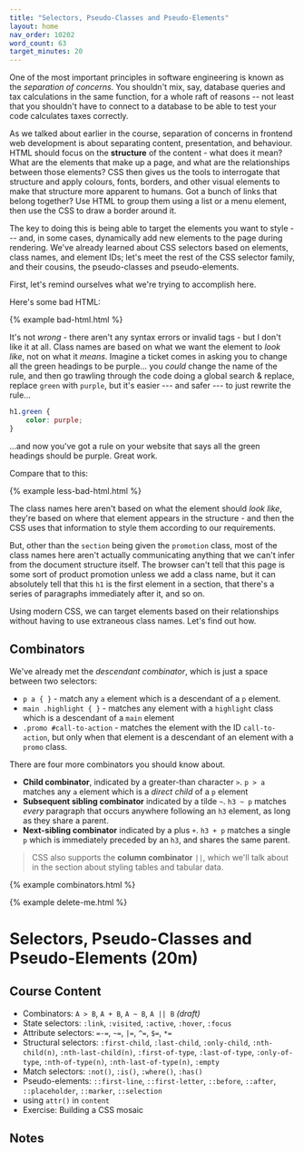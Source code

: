 ```yaml
---
title: "Selectors, Pseudo-Classes and Pseudo-Elements"
layout: home
nav_order: 10202
word_count: 63
target_minutes: 20
---
```

One of the most important principles in software engineering is known as the *separation of concerns*. You shouldn't mix, say, database queries and tax calculations in the same function, for a whole raft of reasons -- not least that you shouldn't have to connect to a database to be able to test your code calculates taxes correctly.

As we talked about earlier in the course, separation of concerns in frontend web development is about separating content, presentation, and behaviour. HTML should focus on the **structure** of the content - what does it mean? What are the elements that make up a page, and what are the relationships between those elements? CSS then gives us the tools to interrogate that structure and apply colours, fonts, borders, and other visual elements to make that structure more apparent to humans. Got a bunch of links that belong together? Use HTML to group them using a list or a menu element, then use the CSS to draw a border around it.

The key to doing this is being able to target the elements you want to style --- and, in some cases, dynamically add new elements to the page during rendering. We've already learned about CSS selectors based on elements, class names, and element IDs; let's meet the rest of the CSS selector family, and their cousins, the pseudo-classes and pseudo-elements.

First, let's remind ourselves what we're trying to accomplish here.

Here's some bad HTML:

{% example bad-html.html %}

It's not *wrong* - there aren't any syntax errors or invalid tags - but I don't like it at all. Class names are based on what we want the element to *look like*, not on what it *means*. Imagine a ticket comes in asking you to change all the green headings to be purple... you *could* change the name of the rule, and then go trawling through the code doing a global search & replace, replace `green` with `purple`, but it's easier --- and safer --- to just rewrite the rule...

```css
h1.green {
	color: purple;
}
```

...and now you've got a rule on your website that says all the green headings should be purple. Great work.

Compare that to this:

{% example less-bad-html.html %}

The class names here aren't based on what the element should *look like*, they're based on where that element appears in the structure - and then the CSS uses that information to style them according to our requirements.

But, other than the `section` being given the `promotion` class, most of the class names here aren't actually communicating anything that we can't infer  from the document structure itself. The browser can't tell that this page is some sort of product promotion unless we add a class name, but it can absolutely tell that this `h1` is the first element in a section, that there's a series of paragraphs immediately after it, and so on.

Using modern CSS, we can target elements based on their relationships without having to use extraneous class names. Let's find out how.

## Combinators

We've already met the *descendant combinator*, which is just a space between two selectors:

* `p a { }` - match any `a` element which is a descendant of a `p` element.
* `main .highlight { }` - matches any element with a `highlight` class which is a descendant of a `main` element
* `.promo #call-to-action` - matches the element with the ID `call-to-action`, but only when that element is a descendant of an element with a `promo` class.

There are four more combinators you should know about.

* **Child combinator**, indicated by a greater-than character `>`. `p > a` matches any `a` element which is a *direct child* of a `p` element
* **Subsequent sibling combinator** indicated by a tilde `~`. `h3 ~ p` matches *every* paragraph that occurs anywhere following an `h3` element, as long as they share a parent.
* **Next-sibling combinator** indicated by a plus `+`. `h3 + p` matches a single `p` which is immediately preceded by an `h3`, and shares the same parent.

> CSS also supports the **column combinator** `||`, which we'll talk about in the section about styling tables and tabular data.

{% example combinators.html %}

{% example delete-me.html %}









# Selectors, Pseudo-Classes and Pseudo-Elements (20m)

## Course Content

- Combinators: `A > B`, `A + B`, `A ~ B`, `A || B` *(draft)*
- State selectors: `:link`, `:visited`, `:active`, `:hover`, `:focus`
- Attribute selectors: `=-=`, `~=`, `|=`, `^=`, `$=`, `*=`
- Structural selectors: `:first-child`, `:last-child`, `:only-child`, `:nth-child(n)`, `:nth-last-child(n)`, `:first-of-type`, `:last-of-type`, `:only-of-type`, `:nth-of-type(n)`, `:nth-last-of-type(n)`, `:empty`
- Match selectors: `:not()`, `:is()`, `:where()`, `:has()`
- Pseudo-elements: `::first-line`, `::first-letter`, `::before`, `::after`, `::placeholder`, `::marker`, `::selection`
- using `attr()` in `content`
- Exercise: Building a CSS mosaic

## Notes











